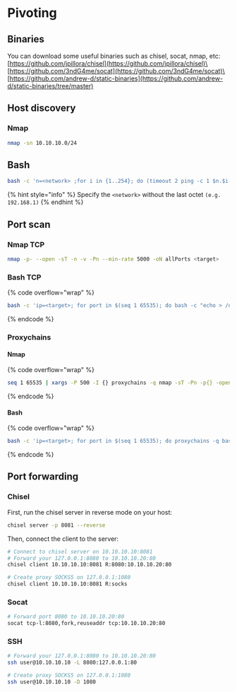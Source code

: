 # Pivoting

## Binaries

You can download some useful binaries such as chisel, socat, nmap, etc:\
[https://github.com/jpillora/chisel](https://github.com/jpillora/chisel)\
[https://github.com/3ndG4me/socat](https://github.com/3ndG4me/socat)\
[https://github.com/andrew-d/static-binaries](https://github.com/andrew-d/static-binaries/tree/master)

## Host discovery

### Nmap

```bash
nmap -sn 10.10.10.0/24
```

## Bash

```bash
bash -c 'n=<network> ;for i in {1..254}; do (timeout 2 ping -c 1 $n.$i | grep -E -o "([0-9]{1,3}\.){3}[0-9]{1,3}:" | tr -d ":" &); done; wait'
```

{% hint style="info" %}
Specify  the  `<network>` without the last octet `(e.g. 192.168.1)`
{% endhint %}

## Port scan

### Nmap TCP

```bash
nmap -p- --open -sT -n -v -Pn --min-rate 5000 -oN allPorts <target>
```

### Bash TCP

{% code overflow="wrap" %}
```bash
bash -c 'ip=<target>; for port in $(seq 1 65535); do bash -c "echo > /dev/tcp/$ip/$port" > /dev/null 2>&1 && echo -e "$port\033[K" & if [ $((port % 200)) -eq 0 ]; then wait; fi; echo -ne "$port/65535\r"; done; wait'
```
{% endcode %}

### Proxychains

#### Nmap

{% code overflow="wrap" %}
```bash
seq 1 65535 | xargs -P 500 -I {} proxychains -q nmap -sT -Pn -p{} -open --min-rate 5000 -n -vvv 10.10.10.10 2>&1 | grep -Po '\d+(?=/tcp open)'
```
{% endcode %}

#### Bash

{% code overflow="wrap" %}
```bash
bash -c 'ip=<target>; for port in $(seq 1 65535); do proxychains -q bash -c "echo > /dev/tcp/$ip/$port" > /dev/null 2>&1 && echo -e "$port\033[K" & if [ $((port % 200)) -eq 0 ]; then wait; fi; echo -ne "$port/65535\r"; done; wait'
```
{% endcode %}

## Port forwarding

### Chisel

First, run the chisel server in reverse mode on your host:

```bash
chisel server -p 8081 --reverse
```

Then, connect the client to the server:

```bash
# Connect to chisel server on 10.10.10.10:8081
# Forward your 127.0.0.1:8080 to 10.10.10.20:80
chisel client 10.10.10.10:8081 R:8080:10.10.10.20:80

# Create proxy SOCKS5 on 127.0.0.1:1080
chisel client 10.10.10.10:8081 R:socks
```

### Socat

```bash
# Forward port 8080 to 10.10.10.20:80
socat tcp-l:8080,fork,reuseaddr tcp:10.10.10.20:80
```

### SSH

```bash
# Forward your 127.0.0.1:8080 to 10.10.10.20:80
ssh user@10.10.10.10 -L 8080:127.0.0.1:80

# Create proxy SOCKS5 on 127.0.0.1:1080
ssh user@10.10.10.10 -D 1080
```

